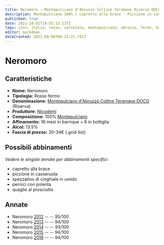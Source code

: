 ```yaml
---
title: Neromoro – Montepulciano d'Abruzzo Colline Teramane Riserva DOCG – Nicodemi – Abruzzo (IT) – 30-34€ – 5★
description: Montepulciano 100% | Capretto alla brace – Piccione in casseruola – Spezzatino di cinghiale in umido – Pernici con polenta – Quaglie al prosciutto
published: true
date: 2021-10-01T19:55:13.137Z
tags: vino, italia, rosso, varietale, montepulciano, abruzzo, fermo, Valutazioni | 5 stelle, capretto alla brace, piccione in casseruola, spezzatino di cinghiale in umido, pernici con polenta, quaglie al prosciutto, Prezzi | 30-34€
editor: markdown
dateCreated: 2021-09-08T08:15:21.741Z
---
```


# Neromoro

## Caratteristiche
- **Nome:** Neromoro
- **Tipologia:** Rosso fermo
- **Denominazione:** [Montepulciano d'Abruzzo Colline Teramane DOCG](/denominazioni/Italia/Abruzzo/DOC/Montepulciano-d-Abruzzo-Colline-Teramane) (Riserva)
- **Produttore:** [Nicodemi](/produttori/Italia/Abruzzo/Nicodemi) 
- **Composizione:** 100% [Montepulciano](/vitigni/Italia/bacca-nera/montepulciano)
- **Affinamento:** 16 mesi in barrique + 6 in bottiglia
- **Alcol:** 13.5%
- **Fascia di prezzo:** 30-34€
{.grid-list}



## Possibili abbinamenti
*Vedere le singole annate per abbinamenti specifici*

- capretto alla brace
- piccione in casseruola
- spezzatino di cinghiale in umido
- pernici con polenta
- quaglie al prosciutto

## Annate
- Neromoro [2012](/vini/Italia/Abruzzo/Torre-dei-Beati/Neromoro/2012) -- <span class="star-5"></span> -- 95/100
- Neromoro [2013](/vini/Italia/Abruzzo/Torre-dei-Beati/Neromoro/2013) -- <span class="star-5"></span> -- 94/100
- Neromoro [2014](/vini/Italia/Abruzzo/Torre-dei-Beati/Neromoro/2014) -- <span class="star-5"></span> -- 93/100
- Neromoro [2015](/vini/Italia/Abruzzo/Torre-dei-Beati/Neromoro/2015) -- <span class="star-5"></span> -- 94/100
- Neromoro [2016](/vini/Italia/Abruzzo/Torre-dei-Beati/Neromoro/2016) -- <span class="star-5"></span> -- 94/100

